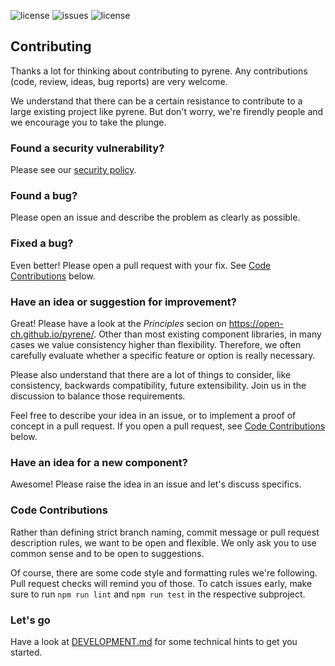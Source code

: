 ![license](https://img.shields.io/github/license/open-ch/pyrene)
![issues](https://img.shields.io/github/issues-raw/open-ch/pyrene)
![license](https://img.shields.io/github/issues-pr-raw/open-ch/pyrene)

## Contributing

Thanks a lot for thinking about contributing to pyrene. Any contributions (code, review, ideas, bug reports) are very welcome.

We understand that there can be a certain resistance to contribute to a large existing project like pyrene. But don't worry, we're firendly people and we encourage you to take the plunge.

### Found a security vulnerability?

Please see our [security policy](SECURITY.md).

### Found a bug?

Please open an issue and describe the problem as clearly as possible.

### Fixed a bug?

Even better! Please open a pull request with your fix. See [Code Contributions](#code-contributions) below.

### Have an idea or suggestion for improvement?

Great! Please have a look at the _Principles_ secion on <https://open-ch.github.io/pyrene/>. Other than most existing component libraries, in many cases we value consistency higher than flexibility. Therefore, we often carefully evaluate whether a specific feature or option is really necessary.

Please also understand that there are a lot of things to consider, like consistency, backwards compatibility, future extensibility. Join us in the discussion to balance those requirements.

Feel free to describe your idea in an issue, or to implement a proof of concept in a pull request. If you open a pull request, see [Code Contributions](#code-contributions) below.

### Have an idea for a new component?

Awesome! Please raise the idea in an issue and let's discuss specifics.

### Code Contributions

Rather than defining strict branch naming, commit message or pull request description rules, we want to be open and flexible. We only ask you to use common sense and to be open to suggestions.

Of course, there are some code style and formatting rules we're following. Pull request checks will remind you of those. To catch issues early, make sure to run `npm run lint` and `npm run test` in the respective subproject.

### Let's go

Have a look at [DEVELOPMENT.md](pyrene/DEVELOPMENT.md) for some technical hints to get you started.
